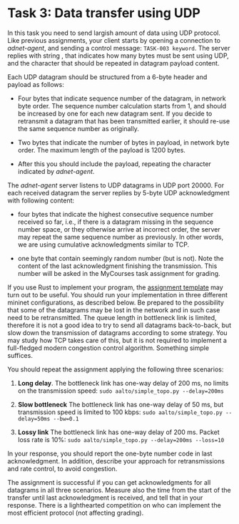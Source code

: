 ---
---

# Task 3: Data transfer using UDP

In this task you need to send largish amount of data using UDP protocol. Like
previous assignments, your client starts by opening a connection to
_adnet-agent_, and sending a control message: `TASK-003 keyword`. The server
replies with string <number> <character>, that indicates how many bytes must be
sent using UDP, and the character that should be repeated in datagram payload
content.

Each UDP datagram should be structured from a 6-byte header and payload as
follows:

- Four bytes that indicate sequence number of the datagram, in network byte
  order. The sequence number calculation starts from 1, and should be increased
  by one for each new datagram sent. If you decide to retransmit a datagram that
  has been transmitted earlier, it should re-use the same sequence number as
  originally.

- Two bytes that indicate the number of bytes in payload, in network byte order.
  The maximum length of the payload is 1200 bytes.

- After this you should include the payload, repeating the character indicated
  by _adnet-agent_.

The _adnet-agent_ server listens to UDP datagrams in UDP port 20000. For each
received datagram the server replies by 5-byte UDP acknowledgment with following
content:

- four bytes that indicate the highest consecutive sequence number received so
  far, i.e., if there is a datagram missing in the sequence number space, or
  they otherwise arrive at incorrect order, the server may repeat the same
  sequence number as previously. In other words, we are using cumulative
  acknowledgments similar to TCP.

- one byte that contain seemingly random number (but is not). Note the content
  of the last acknowledgment finishing the transmission. This number will
  be asked in the MyCourses task assignment for grading.

If you use Rust to implement your program, the [assignment
template](https://github.com/PasiSa/AdvancedNetworking/tree/main/assignments/task-003)
may turn out to be useful.
You should run your implementation in three different mininet configurations, as
described below. Be prepared to the possibility that some of the datagrams may
be lost in the network and in such case need to be retransmitted. The queue
length in bottleneck link is limited, therefore it is not a good idea to try to
send all datagrams back-to-back, but slow down the transmission of datagrams
according to some strategy. You may study how TCP takes care of this, but it is
not required to implement a full-fledged modern congestion control algorithm.
Something simple suffices.

You should repeat the assignment applying the following three scenarios:

1. **Long delay**. The bottleneck link has one-way delay of 200 ms, no limits on
   the transmission speed:
   `sudo aalto/simple_topo.py --delay=200ms`

2. **Slow bottleneck** The bottleneck link has one-way delay of 50 ms, but
   transmission speed is limited to 100 kbps:
   `sudo aalto/simple_topo.py --delay=50ms --bw=0.1`

3. **Lossy link** The bottleneck link has one-way delay of 200 ms. Packet loss
   rate is 10%:
   `sudo aalto/simple_topo.py --delay=200ms --loss=10`

In your response, you should report the one-byte number code in last
acknowledgment. In addition, describe your approach for retransmissions and rate
control, to avoid congestion.

The assignment is successful if you can get acknowledgments for all datagrams in
all three scenarios. Measure also the time from the start of the transfer until
last acknowledgment is received, and tell that in your response. There is a
lighthearted competition on who can implement the most efficient protocol (not
affecting grading).
